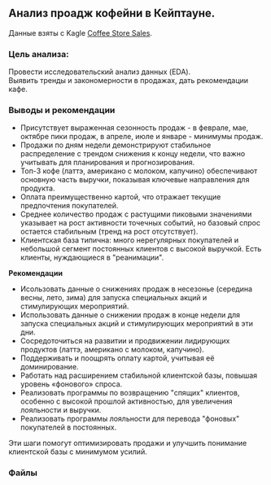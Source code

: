 ## Анализ проадж кофейни в Кейптауне.
Данные взяты с Kagle [Coffee Store Sales](https://www.kaggle.com/datasets/reignrichard/coffee-store-sales).

### Цель анализа:

Провести исследовательский анализ данных (EDA).  
Выявить тренды и закономерности в продажах, дать рекомендации кафе.

### Выводы и рекомендации

- Присутствует выраженная сезонность продаж - в феврале, мае, октябре пики продаж, в апреле, июле и январе - минимумы продаж.
- Продажи по дням недели демонстрируют стабильное распределение с трендом снижения к концу недели, что важно учитывать для планирования и прогнозирования.
- Топ-3 кофе (латтэ, американо с молоком, капучино) обеспечивают основную часть выручки, показывая ключевые направления для продукта.
- Оплата преимущественно картой, что отражает текущие предпочтения покупателей.
- Среднее количество продаж с растущими пиковыми значениями указывает на рост активности точечных событий, но базовый спрос остается стабильным (тренд на рост отсутствует).
- Клиентская база типична: много нерегулярных покупателей и небольшой сегмент постоянных клиентов с высокой выручкой. Есть клиенты, нуждающиеся в "реанимации".

**Рекомендации**

- Исользовать данные о снижениях продаж в несезонье (середина весны, лето, зима) для запуска специальных акций и стимулирующих мероприятий.
- Использовать данные о снижении продаж в конце недели для запуска специальных акций и стимулирующих мероприятий в эти дни.
- Сосредоточиться на развитии и продвижении лидирующих продуктов (латтэ, американо с молоком, капучино).
- Поддерживать и поощрять оплату картой, учитывая её доминирование.
- Работать над расширением стабильной клиентской базы, повышая уровень «фонового» спроса.
- Реализовать программы по возвращению "спящих" клиентов, особенно с высокой прошлой активностью, для увеличения лояльности и выручки.
- Реализовать программы лояльности для перевода "фоновых" покупателей в постоянных.

Эти шаги помогут оптимизировать продажи и улучшить понимание клиентской базы с минимумом усилий.

### Файлы
